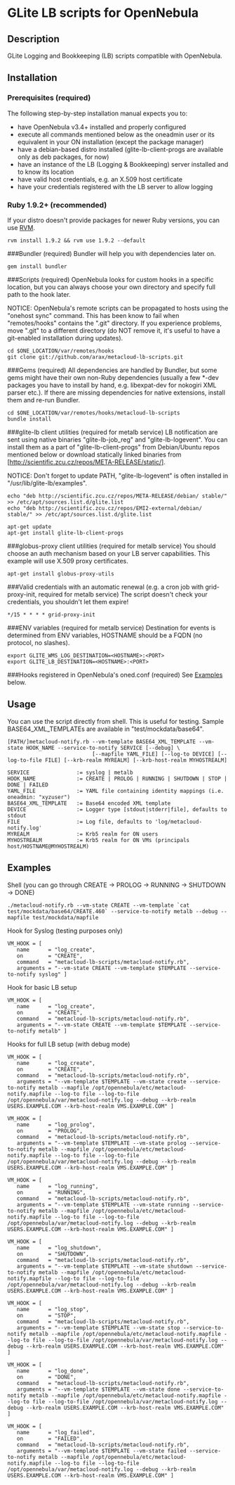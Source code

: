 GLite LB scripts for OpenNebula
===============================

Description
-----------
GLite Logging and Bookkeeping (LB) scripts compatible with OpenNebula.

Installation
------------
### Prerequisites (required)
The following step-by-step installation manual expects you to:
* have OpenNebula v3.4+ installed and properly configured
* execute all commands mentioned below as the oneadmin user or
  its equivalent in your ON installation (except the package manager)
* have a debian-based distro installed (glite-lb-client-progs are
  available only as deb packages, for now)
* have an instance of the LB (Logging & Bookkeeping) server
  installed and to know its location
* have valid host credentials, e.g. an X.509 host certificate
* have your credentials registered with the LB server
  to allow logging

### Ruby 1.9.2+ (recommended)
If your distro doesn't provide packages for newer Ruby versions, you can
use [RVM](https://rvm.io/rvm/install/). 
~~~
rvm install 1.9.2 && rvm use 1.9.2 --default
~~~ 

###Bundler (required)
Bundler will help you with dependencies later on.
~~~
gem install bundler
~~~

###Scripts (required)
OpenNebula looks for custom hooks in a specific location, but you can always
choose your own directory and specify full path to the hook later.

NOTICE: OpenNebula's remote scripts can be propagated to hosts using
the "onehost sync" command. This has been know to fail when "remotes/hooks"
contains the ".git" directory. If you experience problems, move ".git"
to a different directory (do NOT remove it, it's useful to have a git-enabled
installation during updates).
~~~
cd $ONE_LOCATION/var/remotes/hooks
git clone git://github.com/arax/metacloud-lb-scripts.git
~~~

###Gems (required)
All dependencies are handled by Bundler, but some gems might have their own
non-Ruby dependencies (usually a few *-dev packages you have to install by
hand, e.g. libexpat-dev for nokogiri XML parser etc.). If there are missing
dependencies for native extensions, install them and re-run Bundler.
~~~
cd $ONE_LOCATION/var/remotes/hooks/metacloud-lb-scripts
bundle install
~~~

###glite-lb client utilities (required for metalb service)
LB notification are sent using native binaries "glite-lb-job_reg" and
"glite-lb-logevent". You can install them as a part of "glite-lb-client-progs"
from Debian/Ubuntu repos mentioned below or download statically linked
binaries from [http://scientific.zcu.cz/repos/META-RELEASE/static/].

NOTICE: Don't forget to update PATH, "glite-lb-logevent" is often
installed in "/usr/lib/glite-lb/examples".
~~~
echo "deb http://scientific.zcu.cz/repos/META-RELEASE/debian/ stable/" >> /etc/apt/sources.list.d/glite.list
echo "deb http://scientific.zcu.cz/repos/EMI2-external/debian/ stable/" >> /etc/apt/sources.list.d/glite.list
~~~
~~~
apt-get update
apt-get install glite-lb-client-progs 
~~~

###globus-proxy client utilities (required for metalb service)
You should choose an auth mechanism based on your LB server capabilities.
This example will use X.509 proxy certificates.
~~~
apt-get install globus-proxy-utils
~~~

###Valid credentials with an automatic renewal (e.g. a cron job with grid-proxy-init, required for metalb service)
The script doesn't check your credentials, you shouldn't let them expire!
~~~
*/15 * * * * grid-proxy-init
~~~

###ENV variables (required for metalb service)
Destination for events is determined from ENV variables, HOSTNAME should
be a FQDN (no protocol, no slashes).
~~~
export GLITE_WMS_LOG_DESTINATION=<HOSTNAME>:<PORT>
export GLITE_LB_DESTINATION=<HOSTNAME>:<PORT>
~~~

###Hooks registered in OpenNebula's oned.conf (required)
See [Examples](#examples) below.

Usage
-----
You can use the script directly from shell. This is useful for testing.
Sample BASE64_XML_TEMPLATEs are available in "test/mockdata/base64".
~~~
[PATH/]metacloud-notify.rb --vm-template BASE64_XML_TEMPLATE --vm-state HOOK_NAME --service-to-notify SERVICE [--debug] \
                           [--mapfile YAML_FILE] [--log-to DEVICE] [--log-to-file FILE] [--krb-realm MYREALM] [--krb-host-realm MYHOSTREALM]

SERVICE               := syslog | metalb
HOOK_NAME             := CREATE | PROLOG | RUNNING | SHUTDOWN | STOP | DONE | FAILED
YAML_FILE             := YAML file containing identity mappings (i.e. oneadmin: "xyzuser")
BASE64_XML_TEMPLATE   := Base64 encoded XML template
DEVICE                := Logger type [stdout|stderr|file], defaults to stdout
FILE                  := Log file, defaults to 'log/metacloud-notify.log'
MYREALM               := Krb5 realm for ON users
MYHOSTREALM           := Krb5 realm for ON VMs (principals host/HOSTNAME@MYHOSTREALM)
~~~

Examples
--------
Shell (you can go through CREATE -> PROLOG -> RUNNING -> SHUTDOWN -> DONE)
~~~
./metacloud-notify.rb --vm-state CREATE --vm-template `cat test/mockdata/base64/CREATE.460` --service-to-notify metalb --debug --mapfile test/mockdata/mapfile
~~~

Hook for Syslog (testing purposes only)
~~~
VM_HOOK = [
   name      = "log_create",
   on        = "CREATE",
   command   = "metacloud-lb-scripts/metacloud-notify.rb",
   arguments = "--vm-state CREATE --vm-template $TEMPLATE --service-to-notify syslog" ]
~~~

Hook for basic LB setup
~~~
VM_HOOK = [
   name      = "log_create",
   on        = "CREATE",
   command   = "metacloud-lb-scripts/metacloud-notify.rb",
   arguments = "--vm-state CREATE --vm-template $TEMPLATE --service-to-notify metalb" ]
~~~

Hooks for full LB setup (with debug mode)
~~~
VM_HOOK = [
   name      = "log_create",
   on        = "CREATE",
   command   = "metacloud-lb-scripts/metacloud-notify.rb",
   arguments = "--vm-template $TEMPLATE --vm-state create --service-to-notify metalb --mapfile /opt/opennebula/etc/metacloud-notify.mapfile --log-to file --log-to-file /opt/opennebula/var/metacloud-notify.log --debug --krb-realm USERS.EXAMPLE.COM --krb-host-realm VMS.EXAMPLE.COM" ]

VM_HOOK = [
   name      = "log_prolog",
   on        = "PROLOG",
   command   = "metacloud-lb-scripts/metacloud-notify.rb",
   arguments = "--vm-template $TEMPLATE --vm-state prolog --service-to-notify metalb --mapfile /opt/opennebula/etc/metacloud-notify.mapfile --log-to file --log-to-file /opt/opennebula/var/metacloud-notify.log --debug --krb-realm USERS.EXAMPLE.COM --krb-host-realm VMS.EXAMPLE.COM" ]

VM_HOOK = [
   name      = "log_running",
   on        = "RUNNING",
   command   = "metacloud-lb-scripts/metacloud-notify.rb",
   arguments = "--vm-template $TEMPLATE --vm-state running --service-to-notify metalb --mapfile /opt/opennebula/etc/metacloud-notify.mapfile --log-to file --log-to-file /opt/opennebula/var/metacloud-notify.log --debug --krb-realm USERS.EXAMPLE.COM --krb-host-realm VMS.EXAMPLE.COM" ]

VM_HOOK = [
   name      = "log_shutdown",
   on        = "SHUTDOWN",
   command   = "metacloud-lb-scripts/metacloud-notify.rb",
   arguments = "--vm-template $TEMPLATE --vm-state shutdown --service-to-notify metalb --mapfile /opt/opennebula/etc/metacloud-notify.mapfile --log-to file --log-to-file /opt/opennebula/var/metacloud-notify.log --debug --krb-realm USERS.EXAMPLE.COM --krb-host-realm VMS.EXAMPLE.COM" ]

VM_HOOK = [
   name      = "log_stop",
   on        = "STOP",
   command   = "metacloud-lb-scripts/metacloud-notify.rb",
   arguments = "--vm-template $TEMPLATE --vm-state stop --service-to-notify metalb --mapfile /opt/opennebula/etc/metacloud-notify.mapfile --log-to file --log-to-file /opt/opennebula/var/metacloud-notify.log --debug --krb-realm USERS.EXAMPLE.COM --krb-host-realm VMS.EXAMPLE.COM" ]

VM_HOOK = [
   name      = "log_done",
   on        = "DONE",
   command   = "metacloud-lb-scripts/metacloud-notify.rb",
   arguments = "--vm-template $TEMPLATE --vm-state done --service-to-notify metalb --mapfile /opt/opennebula/etc/metacloud-notify.mapfile --log-to file --log-to-file /opt/opennebula/var/metacloud-notify.log --debug --krb-realm USERS.EXAMPLE.COM --krb-host-realm VMS.EXAMPLE.COM" ]

VM_HOOK = [
   name      = "log_failed",
   on        = "FAILED",
   command   = "metacloud-lb-scripts/metacloud-notify.rb",
   arguments = "--vm-template $TEMPLATE --vm-state failed --service-to-notify metalb --mapfile /opt/opennebula/etc/metacloud-notify.mapfile --log-to file --log-to-file /opt/opennebula/var/metacloud-notify.log --debug --krb-realm USERS.EXAMPLE.COM --krb-host-realm VMS.EXAMPLE.COM" ]
~~~
